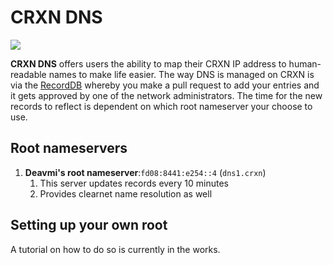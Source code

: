 CRXN DNS
========

![](dns.jpg)

**CRXN DNS** offers users the ability to map their CRXN IP address to human-readable names to make life easier.
The way DNS is managed on CRXN is via the [RecordDB](http://codeberg.org/CRXN/zones/src/branch/master/all) whereby
you make a pull request to add your entries and it gets approved by one of the network administrators. The time for
the new records to reflect is dependent on which root nameserver your choose to use.

## Root nameservers

1. **Deavmi's root nameserver**:`fd08:8441:e254::4` (`dns1.crxn`)
	1. This server updates records every 10 minutes
	2. Provides clearnet name resolution as well
	
## Setting up your own root

A tutorial on how to do so is currently in the works.